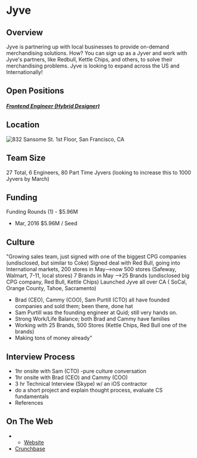 # Jyve

## Overview
Jyve is partnering up with local businesses to provide on-demand merchandising solutions. How? You can sign up as a Jyver and work with Jyve's partners, like Redbull, Kettle Chips, and others, to solve their merchandising problems. Jyve is looking to expand across the US and Internationally!

## Open Positions
##### [Frontend Engineer (Hybrid Designer)](https://github.com/the31337/jobs/blob/master/jyve/frontend-engineer-hybrid-designer.md)

## Location
![832 Sansome St. 1st Floor, San Francisco, CA](https://maps.googleapis.com/maps/api/staticmap?center=832+Sansome+St.+1st+Floor,+San+Francisco,+CA&zoom=13&scale=false&size=600x300&maptype=roadmap&format=png&visual_refresh=true)  

## Team Size
27 Total, 6 Engineers, 80 Part Time Jyvers (looking to increase this to 1000 Jyvers by March)

## Funding
Funding Rounds (1) - $5.96M
+ Mar, 2016	$5.96M / Seed

## Culture
"Growing sales team, just signed with one of the biggest CPG companies (undisclosed, but similar to Coke)
Signed deal with Red Bull, going into International markets, 200 stores in May-->now 500 stores (Safeway, Walmart, 7-11, local stores)
7 Brands in May -->25 Brands (undisclosed big CPG company, Red Bull, Kettle Chips)
Launched Jyve all over CA ( SoCal, Orange County, Tahoe, Sacramento)

+ Brad (CEO), Cammy (COO), Sam Purtill (CTO) all have founded companies and sold them; been there, done hat
+ Sam Purtill was the founding engineer at Quid; still very hands on.
+ Strong Work/Life Balance; both Brad and Cammy have families
+ Working with 25 Brands, 500 Stores (Kettle Chips, Red Bull one of the brands)
+ Making tons of money already"

## Interview Process
+ 1hr onsite with Sam (CTO) -pure culture conversation
+ 1hr onsite with Brad (CEO) and Cammy (COO)
+ 3 hr Technical Interview (Skype) w/ an iOS contractor
+ do a short project and explain thought process, evaluate CS fundamentals
+ References

## On The Web
+ + [Website](http://www.jyve.com/)
+ [Crunchbase](https://www.crunchbase.com/organization/jyve-3#/entity)
